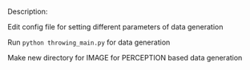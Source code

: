 Description:

Edit config file for setting different parameters of data generation

Run `python throwing_main.py` for data generation

Make new directory for IMAGE for PERCEPTION based data generation 
